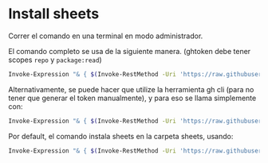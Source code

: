 # Install sheets
Correr el comando en una terminal en modo administrador.

El comando completo se usa de la siguiente manera. (ghtoken debe tener scopes `repo` y `package:read`)
```sh
Invoke-Expression "& { $(Invoke-RestMethod -Uri 'https://raw.githubusercontent.com/CoderhubSpA/install/main/install_sheets.ps1') } -sheetsName <sheets-folder_name> -githubUsername <your-github-username> -ghToken <your-github-token>"
```
Alternativamente, se puede hacer que utilize la herramienta gh cli (para no tener que generar el token manualmente), y para eso se llama simplemente con:
```sh
Invoke-Expression "& { $(Invoke-RestMethod -Uri 'https://raw.githubusercontent.com/CoderhubSpA/install/main/install_sheets.ps1') } -sheetsName <sheets-folder_name>"
```

Por default, el comando instala sheets en la carpeta sheets, usando:
```sh
Invoke-Expression "& { $(Invoke-RestMethod -Uri 'https://raw.githubusercontent.com/CoderhubSpA/install/main/install_sheets.ps1') }"
```
